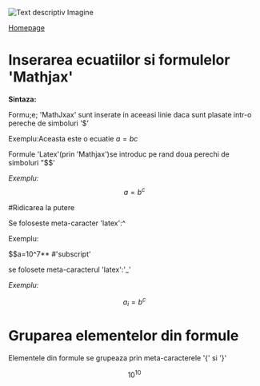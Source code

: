 ![Text descriptiv Imagine](https://metricop.com/cdn/shop/articles/trimble-total-station.jpg?v=1677673954)



[Homepage](index.md)

# Inserarea ecuatiilor si formulelor 'Mathjax'

**Sintaza:**

Formu;e; 'MathJxax' sunt inserate in aceeasi linie daca sunt plasate intr-o pereche de simboluri '$'

Exemplu:Aceasta este o ecuatie $a=bc$

Formule 'Latex'(prin 'Mathjax')se introduc pe rand doua perechi de simboluri "$$'

*Exemplu:*
$$a=b^c$$

#Ridicarea la putere

Se foloseste meta-caracter 'latex':^

Exemplu:

$$a=10^7**
#'subscript'

se folosete meta-caracterul 'latex':'_'

*Exemplu:*

$$a_i=b^c$$


# Gruparea elementelor din formule 

Elementele din formule se grupeaza prin meta-caracterele '{' si '}'

$$10^{10}$$

